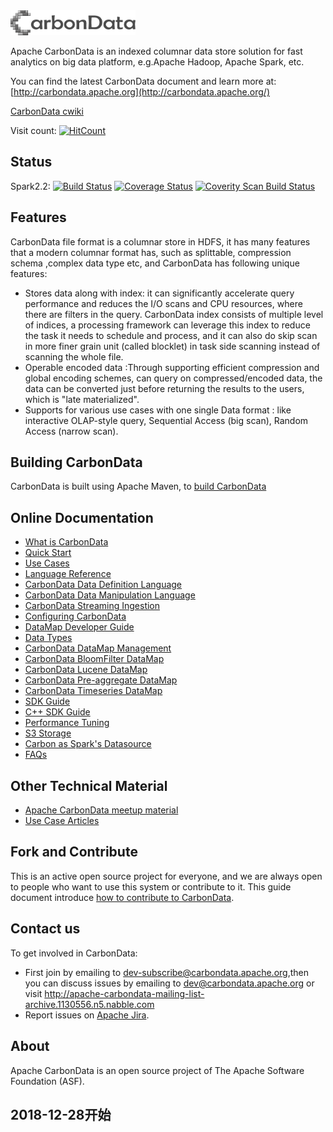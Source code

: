 <!--
    Licensed to the Apache Software Foundation (ASF) under one or more
    contributor license agreements.  See the NOTICE file distributed with
    this work for additional information regarding copyright ownership.
    The ASF licenses this file to you under the Apache License, Version 2.0
    (the "License"); you may not use this file except in compliance with
    the License.  You may obtain a copy of the License at

      http://www.apache.org/licenses/LICENSE-2.0

    Unless required by applicable law or agreed to in writing, software
    distributed under the License is distributed on an "AS IS" BASIS,
    WITHOUT WARRANTIES OR CONDITIONS OF ANY KIND, either express or implied.
    See the License for the specific language governing permissions and
    limitations under the License.
-->


<img src="/docs/images/CarbonData_logo.png" width="200" height="40">

Apache CarbonData is an indexed columnar data store solution for fast analytics on big data platform, e.g.Apache Hadoop, Apache Spark, etc.

You can find the latest CarbonData document and learn more at:
[http://carbondata.apache.org](http://carbondata.apache.org/)

[CarbonData cwiki](https://cwiki.apache.org/confluence/display/CARBONDATA/)

Visit count: [![HitCount](http://hits.dwyl.io/jackylk/apache/carbondata.svg)](http://hits.dwyl.io/jackylk/apache/carbondata)


## Status
Spark2.2:
[![Build Status](https://builds.apache.org/buildStatus/icon?job=carbondata-master-spark-2.2)](https://builds.apache.org/view/A-D/view/CarbonData/job/carbondata-master-spark-2.2/lastBuild/testReport)
[![Coverage Status](https://coveralls.io/repos/github/apache/carbondata/badge.svg?branch=master)](https://coveralls.io/github/apache/carbondata?branch=master)
<a href="https://scan.coverity.com/projects/carbondata">
  <img alt="Coverity Scan Build Status"
       src="https://scan.coverity.com/projects/13444/badge.svg"/>
</a>
## Features
CarbonData file format is a columnar store in HDFS, it has many features that a modern columnar format has, such as splittable, compression schema ,complex data type etc, and CarbonData has following unique features:
* Stores data along with index: it can significantly accelerate query performance and reduces the I/O scans and CPU resources, where there are filters in the query.  CarbonData index consists of multiple level of indices, a processing framework can leverage this index to reduce the task it needs to schedule and process, and it can also do skip scan in more finer grain unit (called blocklet) in task side scanning instead of scanning the whole file.
* Operable encoded data :Through supporting efficient compression and global encoding schemes, can query on compressed/encoded data, the data can be converted just before returning the results to the users, which is "late materialized".
* Supports for various use cases with one single Data format : like interactive OLAP-style query, Sequential Access (big scan), Random Access (narrow scan).

## Building CarbonData
CarbonData is built using Apache Maven, to [build CarbonData](https://github.com/apache/carbondata/blob/master/build)

## Online Documentation
* [What is CarbonData](https://github.com/apache/carbondata/blob/master/docs/introduction.md)
* [Quick Start](https://github.com/apache/carbondata/blob/master/docs/quick-start-guide.md)
* [Use Cases](https://github.com/apache/carbondata/blob/master/docs/usecases.md)
* [Language Reference](https://github.com/apache/carbondata/blob/master/docs/language-manual.md)
 * [CarbonData Data Definition Language](https://github.com/apache/carbondata/blob/master/docs/ddl-of-carbondata.md) 
 * [CarbonData Data Manipulation Language](https://github.com/apache/carbondata/blob/master/docs/dml-of-carbondata.md) 
 * [CarbonData Streaming Ingestion](https://github.com/apache/carbondata/blob/master/docs/streaming-guide.md) 
 * [Configuring CarbonData](https://github.com/apache/carbondata/blob/master/docs/configuration-parameters.md) 
 * [DataMap Developer Guide](https://github.com/apache/carbondata/blob/master/docs/datamap-developer-guide.md) 
 * [Data Types](https://github.com/apache/carbondata/blob/master/docs/supported-data-types-in-carbondata.md) 
* [CarbonData DataMap Management](https://github.com/apache/carbondata/blob/master/docs/datamap/datamap-management.md) 
 * [CarbonData BloomFilter DataMap](https://github.com/apache/carbondata/blob/master/docs/datamap/bloomfilter-datamap-guide.md) 
 * [CarbonData Lucene DataMap](https://github.com/apache/carbondata/blob/master/docs/datamap/lucene-datamap-guide.md) 
 * [CarbonData Pre-aggregate DataMap](https://github.com/apache/carbondata/blob/master/docs/datamap/preaggregate-datamap-guide.md) 
 * [CarbonData Timeseries DataMap](https://github.com/apache/carbondata/blob/master/docs/datamap/timeseries-datamap-guide.md) 
* [SDK Guide](https://github.com/apache/carbondata/blob/master/docs/sdk-guide.md) 
* [C++ SDK Guide](https://github.com/apache/carbondata/blob/master/docs/csdk-guide.md)
* [Performance Tuning](https://github.com/apache/carbondata/blob/master/docs/performance-tuning.md) 
* [S3 Storage](https://github.com/apache/carbondata/blob/master/docs/s3-guide.md) 
* [Carbon as Spark's Datasource](https://github.com/apache/carbondata/blob/master/docs/carbon-as-spark-datasource-guide.md) 
* [FAQs](https://github.com/apache/carbondata/blob/master/docs/faq.md) 

## Other Technical Material
* [Apache CarbonData meetup material](https://cwiki.apache.org/confluence/pages/viewpage.action?pageId=66850609)
* [Use Case Articles](https://cwiki.apache.org/confluence/display/CARBONDATA/CarbonData+Articles)

## Fork and Contribute
This is an active open source project for everyone, and we are always open to people who want to use this system or contribute to it. 
This guide document introduce [how to contribute to CarbonData](https://github.com/apache/carbondata/blob/master/docs/how-to-contribute-to-apache-carbondata.md).

## Contact us
To get involved in CarbonData:

* First join by emailing to [dev-subscribe@carbondata.apache.org](mailto:dev-subscribe@carbondata.apache.org),then you can discuss issues by emailing to [dev@carbondata.apache.org](mailto:dev@carbondata.apache.org) or visit http://apache-carbondata-mailing-list-archive.1130556.n5.nabble.com
* Report issues on [Apache Jira](https://issues.apache.org/jira/browse/CARBONDATA).

## About
Apache CarbonData is an open source project of The Apache Software Foundation (ASF).


## 2018-12-28开始

